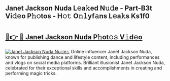 ## Janet Jackson Nuda L𝚎a𝚔ed N𝚞𝚍e - Part-B3t Vi𝚍𝚎o P𝚑𝚘tos - H𝚘𝚝 O𝚗𝚕yf𝚊ns L𝚎a𝚔s Ks1f0

# <h2><a href="http://kf97p8.oniu.top/?m=Janet+Jackson+Nuda">🔗👉 🔴 Janet Jackson Nuda P𝚑ot𝚘𝚜 V𝚒d𝚎o</a></h2>

[![Janet Jackson Nuda Nu𝚍e𝚜](https://i.imgur.com/0qMVB7G.gif)](http://kf97p8.oniu.top/?m=Janet+Jackson+Nuda)
Online influencer Janet Jackson Nuda, known for publishing dance and lifestyle content, including performances and vlogs on social media platforms. Brilliant illusionist Janet Jackson Nuda, celebrated for their exceptional skills and accomplishments in creating and performing magic tricks.  
